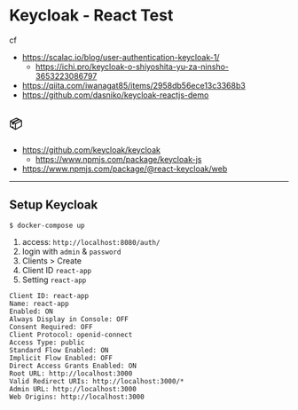# Keycloak - React Test

cf

- https://scalac.io/blog/user-authentication-keycloak-1/
  - https://ichi.pro/keycloak-o-shiyoshita-yu-za-ninsho-3653223086797
- https://qiita.com/iwanagat85/items/2958db56ece13c3368b3
- https://github.com/dasniko/keycloak-reactjs-demo

## :package:

- https://github.com/keycloak/keycloak
  - https://www.npmjs.com/package/keycloak-js
- https://www.npmjs.com/package/@react-keycloak/web

---

## Setup Keycloak

```sh
$ docker-compose up
```

1. access: `http://localhost:8080/auth/`
2. login with `admin` & `password`
3. Clients > Create
4. Client ID `react-app`
5. Setting `react-app`

```
Client ID: react-app
Name: react-app
Enabled: ON
Always Display in Console: OFF
Consent Required: OFF
Client Protocol: openid-connect
Access Type: public
Standard Flow Enabled: ON
Implicit Flow Enabled: OFF
Direct Access Grants Enabled: ON
Root URL: http://localhost:3000
Valid Redirect URIs: http://localhost:3000/*
Admin URL: http://localhost:3000
Web Origins: http://localhost:3000
```
